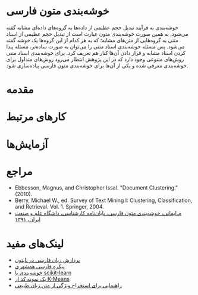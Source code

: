 # خوشه‌بندی متون فارسی
خوشه‌بندی  به فرآیند تبدیل حجم عظیمی از داده‌ها به گروه‌های داده‌ای مشابه گفته می‌شود. به همین صورت خوشه‌بندی متون عبارت است از تبدیل حجم عظیمی از اسناد متنی به گروه‌هایی از متن‌های مشابه؛ که به هر کدام از این گروه‌ها یک خوشه گفته می‌شود. پس مسئله خوشه‌بندی اسناد متنی را می‌توان به صورت ساده‌تر، مسئله پیدا کردن اسناد مشابه و قرار دادن آن‌ها کنار هم تعریف کرد.
برای خوشه‌بندی اسناد متنی روش‌های متنوعی وجود دارد که در این پژوهش انتظار می‌رود روش‌های متداول برای خوشه‌بندی معرفی شده و یکی از آن‌ها برای خوشه‌بندی متون فارسی پیاده‌سازی شود.
# مقدمه

# کارهای مرتبط

# آزمایش‌ها

# مراجع
+ Ebbesson, Magnus, and Christopher Issal. "Document Clustering." (2010).
+ Berry, Michael W., ed. Survey of Text Mining I: Clustering, Classification, and Retrieval. Vol. 1. Springer, 2004.
+ [م.ایمانی، خوشه‌بندی متون فارسی، پایان‌نامه کارشناسی، داشگاه علم و صنعت ایران، ۱۳۹۱](http://bayanbox.ir/id/8155819707974834975)

# لینک‌های مفید
+ [پردازش زبان فارسی در پایتون](http://www.sobhe.ir/hazm)
+ [پیکره فارسی همشهری](http://ece.ut.ac.ir/dbrg/hamshahri/fadownload.html)
+ [خوشه‌بندی با scikit-learn](http://scikit-learn.org/stable/modules/clustering.html#clustering)
+ [یک نمونه کد از K-Means](http://scikit-learn.org/stable/auto_examples/document_clustering.html)
+ [راهنمایی برای استخراج ویژگی از متن زبان طبیعی](http://pyevolve.sourceforge.net/wordpress/?p=1589)
